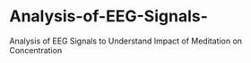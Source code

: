 # Analysis-of-EEG-Signals-
Analysis of EEG Signals to Understand Impact of Meditation on Concentration
